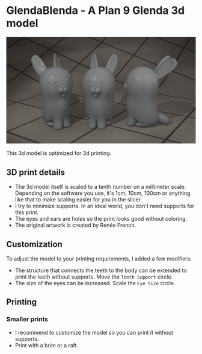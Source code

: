 # GlendaBlenda - A Plan 9 Glenda 3d model

![rendered image of glenda](front.png)

This 3d model is optimized for 3d printing.

## 3D print details

- The 3d model itself is scaled to a tenth number on a millimeter scale. Depending on the software you use, it's 1cm, 10cm, 100cm or anything like that to make scaling easier for you in the slicer.
- I try to minimize supports. In an ideal world, you don't need supports for this print.
- The eyes and ears are holes so the print looks good without coloring.
- The original artwork is created by Renée French.

## Customization

To adjust the model to your printing requirements, I added a few modifiers:

- The structure that connects the teeth to the body can be extended to print the teeth without supports. Move the `Tooth Support` circle.
- The size of the eyes can be increased. Scale the `Eye Size` circle.

## Printing

### Smaller prints

- I recommend to customize the model so you can print it without supports.
- Print with a brim or a raft.

